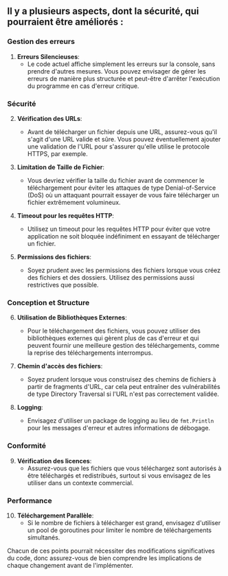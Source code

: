 ## Il y a plusieurs aspects, dont la sécurité, qui pourraient être améliorés :

### Gestion des erreurs

1. **Erreurs Silencieuses**:
   - Le code actuel affiche simplement les erreurs sur la console, sans prendre d'autres mesures. Vous pouvez envisager de gérer les erreurs de manière plus structurée et peut-être d'arrêter l'exécution du programme en cas d'erreur critique.

### Sécurité

2. **Vérification des URLs**:

   - Avant de télécharger un fichier depuis une URL, assurez-vous qu'il s'agit d'une URL valide et sûre. Vous pouvez éventuellement ajouter une validation de l'URL pour s'assurer qu'elle utilise le protocole HTTPS, par exemple.

3. **Limitation de Taille de Fichier**:

   - Vous devriez vérifier la taille du fichier avant de commencer le téléchargement pour éviter les attaques de type Denial-of-Service (DoS) où un attaquant pourrait essayer de vous faire télécharger un fichier extrêmement volumineux.

4. **Timeout pour les requêtes HTTP**:

   - Utilisez un timeout pour les requêtes HTTP pour éviter que votre application ne soit bloquée indéfiniment en essayant de télécharger un fichier.

5. **Permissions des fichiers**:
   - Soyez prudent avec les permissions des fichiers lorsque vous créez des fichiers et des dossiers. Utilisez des permissions aussi restrictives que possible.

### Conception et Structure

6. **Utilisation de Bibliothèques Externes**:

   - Pour le téléchargement des fichiers, vous pouvez utiliser des bibliothèques externes qui gèrent plus de cas d'erreur et qui peuvent fournir une meilleure gestion des téléchargements, comme la reprise des téléchargements interrompus.

7. **Chemin d'accès des fichiers**:

   - Soyez prudent lorsque vous construisez des chemins de fichiers à partir de fragments d'URL, car cela peut entraîner des vulnérabilités de type Directory Traversal si l'URL n'est pas correctement validée.

8. **Logging**:
   - Envisagez d'utiliser un package de logging au lieu de `fmt.Println` pour les messages d'erreur et autres informations de débogage.

### Conformité

9. **Vérification des licences**:
   - Assurez-vous que les fichiers que vous téléchargez sont autorisés à être téléchargés et redistribués, surtout si vous envisagez de les utiliser dans un contexte commercial.

### Performance

10. **Téléchargement Parallèle**:
    - Si le nombre de fichiers à télécharger est grand, envisagez d'utiliser un pool de goroutines pour limiter le nombre de téléchargements simultanés.

Chacun de ces points pourrait nécessiter des modifications significatives du code, donc assurez-vous de bien comprendre les implications de chaque changement avant de l'implémenter.
